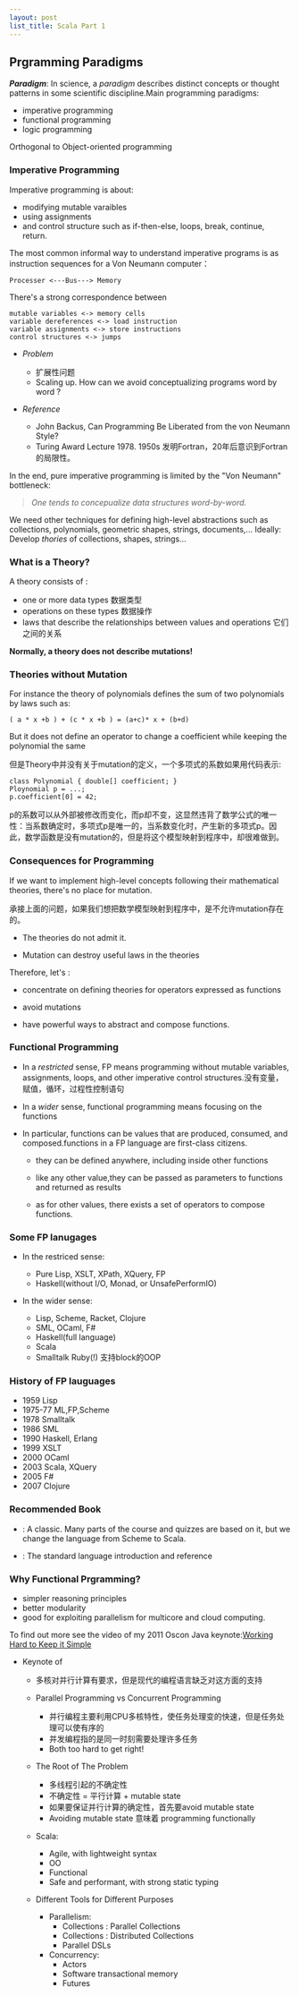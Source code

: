 ```yaml
---
layout: post
list_title: Scala Part 1
---
```


## Prgramming Paradigms

***Paradigm***: In science, a *paradigm* describes distinct concepts or thought patterns in some scientific discipline.Main programming paradigms:
- imperative programming
- functional programming
- logic programming

Orthogonal to Object-oriented programming

### Imperative Programming

Imperative programming is about:

- modifying mutable varaibles
- using assignments
- and control structure such as if-then-else, loops, break, continue, return.

The most common informal way to understand imperative programs is as instruction sequences for a Von Neumann computer：

```
Processer <---Bus---> Memory
```

There's a strong correspondence between

```
mutable variables <-> memory cells
variable dereferences <-> load instruction
variable assignments <-> store instructions
control structures <-> jumps
```

- *Problem*
	- 扩展性问题
	-  Scaling up. How can we avoid conceptualizing programs word by word ?

- *Reference*
	- John Backus, Can Programming Be Liberated from the von Neumann Style? 
	- Turing Award Lecture 1978. 1950s 发明Fortran，20年后意识到Fortran的局限性。

In the end, pure imperative programming is limited by the "Von Neumann" bottleneck:

> *One tends to concepualize data structures word-by-word.*

We need other techniques for defining high-level abstractions such as collections, polynomials, geometric shapes, strings, documents,...
Ideally: Develop *thories* of collections, shapes, strings...

### What is a Theory?

A theory consists of :

- one or more data types 数据类型
- operations on these types 数据操作
- laws that describe the relationships between values and operations 它们之间的关系

**Normally, a theory does not describe mutations!**

### Theories without Mutation

For instance the theory of polynomials defines the sum of two polynomials by laws such as:

`( a * x +b ) + (c * x +b ) = (a+c)* x + (b+d)`

But it does not define an operator to change a coefficient while keeping the polynomial the same

但是Theory中并没有关于mutation的定义，一个多项式的系数如果用代码表示:

```
class Polynomial { double[] coefficient; }
Ploynomial p = ...;
p.coefficient[0] = 42;
```
p的系数可以从外部被修改而变化，而p却不变，这显然违背了数学公式的唯一性：当系数确定时，多项式p是唯一的，当系数变化时，产生新的多项式p。因此，数学函数是没有mutation的，但是将这个模型映射到程序中，却很难做到。


### Consequences for Programming

If we want to implement high-level concepts following their mathematical theories, there's no place for mutation.

承接上面的问题，如果我们想把数学模型映射到程序中，是不允许mutation存在的。

- The theories do not admit it.

- Mutation can destroy useful laws in the theories

Therefore, let's :

- concentrate on defining theories for operators expressed as functions

- avoid mutations

- have powerful ways to abstract and compose functions.

### Functional Programming

- In a *restricted* sense, FP means programming without mutable variables, assignments, loops, and other imperative control structures.没有变量，赋值，循环，过程性控制语句

- In a *wider* sense, functional programming means focusing on the functions

- In particular, functions can be values that are produced, consumed, and composed.functions in a FP language are first-class citizens.

	- they can be defined anywhere, including inside other functions
	
	- like any other value,they can be passed as parameters to functions and returned as results
	
	- as for other values, there  exists a set of operators to compose functions.

### Some FP lanugages

- In the restriced sense:
	- Pure Lisp, XSLT, XPath, XQuery, FP
	- Haskell(without I/O, Monad, or UnsafePerformIO)
	
- In the wider sense:
	- Lisp, Scheme, Racket, Clojure
	- SML, OCaml, F#
	- Haskell(full language)
	- Scala
	- Smalltalk Ruby(!) 支持block的OOP
	
### History of FP lauguages

- 1959 Lisp
- 1975-77 ML,FP,Scheme
- 1978 Smalltalk
- 1986 SML
- 1990 Haskell, Erlang
- 1999 XSLT
- 2000 OCaml
- 2003 Scala, XQuery
- 2005 F#
- 2007 Clojure

### Recommended Book

- **<SICP>**: A classic. Many parts of the course and quizzes are based on it, but we change the language from Scheme to Scala.

- **<Programming in Scala>**: The standard language introduction and reference

### Why Functional Prgramming?

- simpler reasoning principles
- better modularity
- good for exploiting parallelism for multicore and cloud computing.

To find out more see the video of my 2011 Oscon Java keynote:[Working Hard to Keep it Simple](https://www.youtube.com/watch?v=3jg1AheF4n0)

- Keynote of <Working Hard to Keep it Simple>
	- 多核对并行计算有要求，但是现代的编程语言缺乏对这方面的支持
	- Parallel Programming vs Concurrent Programming
		- 并行编程主要利用CPU多核特性，使任务处理变的快速，但是任务处理可以使有序的
		- 并发编程指的是同一时刻需要处理许多任务
		- Both too hard to get right!
		
	- The Root of The Problem
		- 多线程引起的不确定性
		- 不确定性 = 平行计算 + mutable state
		- 如果要保证并行计算的确定性，首先要avoid mutable state
		- Avoiding mutable state 意味着 programming functionally
	- Scala:
		- Agile, with lightweight syntax
		- OO
		- Functional
		- Safe and performant, with strong static typing
	- Different Tools for Different Purposes
		- Parallelism:
			- Collections : Parallel Collections
			- Collections : Distributed Collections
			- Parallel DSLs
		- Concurrency:
			- Actors
			- Software transactional memory
			- Futures







